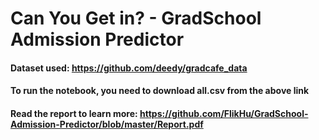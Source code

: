 # Can You Get in? - GradSchool Admission Predictor

#### Dataset used: https://github.com/deedy/gradcafe_data
#### To run the notebook, you need to download all.csv from the above link
#### Read the report to learn more: https://github.com/FlikHu/GradSchool-Admission-Predictor/blob/master/Report.pdf
